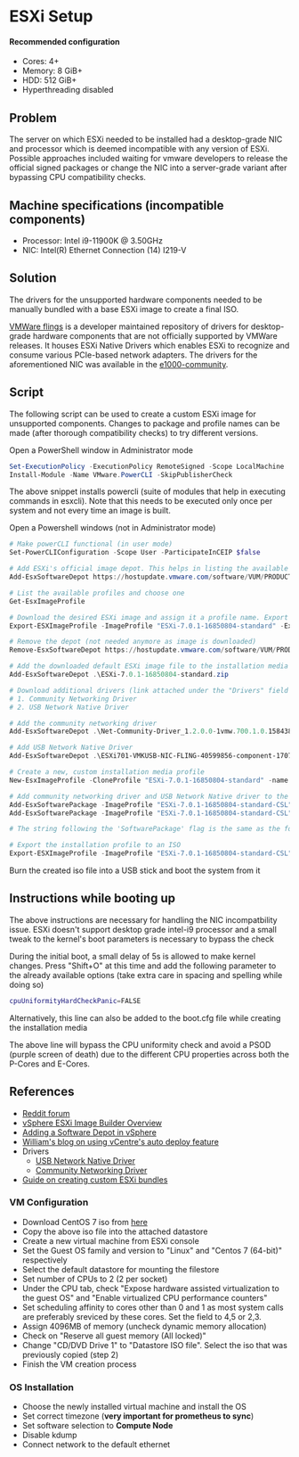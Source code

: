 # ESXi Setup

#### Recommended configuration
* Cores: 4+
* Memory: 8 GiB+
* HDD: 512 GiB+
* Hyperthreading disabled

## Problem
The server on which ESXi needed to be installed had a desktop-grade NIC and processor which is deemed incompatible with any version of ESXi. Possible approaches included waiting for vmware developers to release the official signed packages or change the NIC into a server-grade variant after bypassing CPU compatibility checks.

## Machine specifications (incompatible components)
- Processor: Intel i9-11900K @ 3.50GHz
- NIC: Intel(R) Ethernet Connection (14) I219-V

## Solution
The drivers for the unsupported hardware components needed to be manually bundled with a base ESXi image to create a final ISO.

[VMWare flings](https://flings.vmware.com/) is a developer maintained repository of drivers for desktop-grade hardware components that are not officially supported by VMWare releases. It houses ESXi Native Drivers which enables ESXi to recognize and consume various PCIe-based network adapters. The drivers for the aforementioned NIC was available in the [e1000-community](https://flings.vmware.com/community-networking-driver-for-esxi#requirements).

## Script
The following script can be used to create a custom ESXi image for unsupported components. Changes to package and profile names can be made (after thorough compatibility checks) to try different versions.

Open a PowerShell window in Administrator mode
```powershell
Set-ExecutionPolicy -ExecutionPolicy RemoteSigned -Scope LocalMachine
Install-Module -Name VMware.PowerCLI -SkipPublisherCheck
```
The above snippet installs powercli (suite of modules that help in executing commands in esxcli). Note that this needs to be executed only once per system and not every time an image is built.

Open a Powershell windows (not in Administrator mode)
```powershell
# Make powerCLI functional (in user mode)
Set-PowerCLIConfiguration -Scope User -ParticipateInCEIP $false

# Add ESXi's official image depot. This helps in listing the available profiles and images
Add-EsxSoftwareDepot https://hostupdate.vmware.com/software/VUM/PRODUCTION/main/vmw-depot-index.xml

# List the available profiles and choose one
Get-EsxImageProfile

# Download the desired ESXi image and assign it a profile name. Export it into zip format
Export-ESXImageProfile -ImageProfile "ESXi-7.0.1-16850804-standard" -ExportToBundle -filepath ESXi-7.0.1-16850804-standard.zip

# Remove the depot (not needed anymore as image is downloaded)
Remove-EsxSoftwareDepot https://hostupdate.vmware.com/software/VUM/PRODUCTION/main/vmw-depot-index.xml

# Add the downloaded default ESXi image file to the installation media
Add-EsxSoftwareDepot .\ESXi-7.0.1-16850804-standard.zip

# Download additional drivers (link attached under the "Drivers" field in references) and place it in current working directory. There are 2 drivers necessary for our use case
# 1. Community Networking Driver
# 2. USB Network Native Driver

# Add the community networking driver
Add-EsxSoftwareDepot .\Net-Community-Driver_1.2.0.0-1vmw.700.1.0.15843807_18028830.zip

# Add USB Network Native Driver
Add-EsxSoftwareDepot .\ESXi701-VMKUSB-NIC-FLING-40599856-component-17078334.zip

# Create a new, custom installation media profile
New-EsxImageProfile -CloneProfile "ESXi-7.0.1-16850804-standard" -name "ESXi-7.0.1-16850804-standard-CSL" -Vendor "saswat"

# Add community networking driver and USB Network Native driver to the newly created profile
Add-EsxSoftwarePackage -ImageProfile "ESXi-7.0.1-16850804-standard-CSL" -SoftwarePackage "net-community"
Add-EsxSoftwarePackage -ImageProfile "ESXi-7.0.1-16850804-standard-CSL" -SoftwarePackage "vmkusb-nic-fling"

# The string following the 'SoftwarePackage' flag is the same as the folder name in the vib20 folder of each driver's .zip file

# Export the installation profile to an ISO
Export-ESXImageProfile -ImageProfile "ESXi-7.0.1-16850804-standard-CSL" -ExportToIso -filepath ESXi-7.0.1-16850804-standard-CSL.iso
```
Burn the created iso file into a USB stick and boot the system from it

## Instructions while booting up
The above instructions are necessary for handling the NIC incompatbility issue. ESXi doesn't support desktop grade intel-i9 processor and a small tweak to the kernel's boot parameters is necessary to bypass the check

During the initial boot, a small delay of 5s is allowed to make kernel changes. Press "Shift+O" at this time and add the following parameter to the already available options (take extra care in spacing and spelling while doing so)
```bash
cpuUniformityHardCheckPanic=FALSE
```
Alternatively, this line can also be added to the boot.cfg file while creating the installation media

The above line will bypass the CPU uniformity check and avoid a PSOD (purple screen of death) due to the different CPU properties across both the P-Cores and E-Cores. 

## References
- [Reddit forum](https://www.reddit.com/r/vmware/comments/njaiam/problem_installing_vsphere_70_with_i219v_11_nic/gz6gp6c/)
- [vSphere ESXi Image Builder Overview](https://docs.vmware.com/en/VMware-vSphere/7.0/com.vmware.esxi.install.doc/GUID-C84C5113-3111-4A27-9096-D61EED29EF45.html)
- [Adding a Software Depot in vSphere
](https://docs.vmware.com/en/VMware-vSphere/7.0/com.vmware.esxi.install.doc/GUID-AEE9B22B-6D97-4875-8593-FBE6992D9E28.html)
- [William's blog on using vCentre's auto deploy feature](https://williamlam.com/2021/03/easily-create-custom-esxi-images-from-patch-releases-using-vsphere-image-builder-ui.html)
- Drivers
    -  [USB Network Native Driver](https://flings.vmware.com/usb-network-native-driver-for-esxi)
    -  [Community Networking Driver](https://flings.vmware.com/community-networking-driver-for-esxi)
- [Guide on creating custom ESXi bundles](https://www.virten.net/2020/04/how-to-add-the-usb-nic-fling-to-esxi-7-0-base-image/)

### VM Configuration
* Download CentOS 7 iso from [here](http://isoredirect.centos.org/centos/7/isos/x86_64/)
* Copy the above iso file into the attached datastore
* Create a new virtual machine from ESXi console
* Set the Guest OS family and version to "Linux" and "Centos 7 (64-bit)" respectively
* Select the default datastore for mounting the filestore
* Set number of CPUs to 2 (2 per socket)
* Under the CPU tab, check "Expose hardware assisted virtualization to the guest OS" and "Enable virtualized CPU performance counters"
* Set scheduling affinity to cores other than 0 and 1 as most system calls are preferably sreviced by these cores. Set the field to 4,5 or 2,3.
* Assign 4096MB of memory (uncheck dynamic memory allocation)
* Check on "Reserve all guest memory (All locked)"
* Change "CD/DVD Drive 1" to "Datastore ISO file". Select the iso that was previously copied (step 2)
* Finish the VM creation process

### OS Installation
* Choose the newly installed virtual machine and install the OS
* Set correct timezone (**very important for prometheus to sync**)
* Set software selection to **Compute Node**
* Disable kdump
* Connect network to the default ethernet